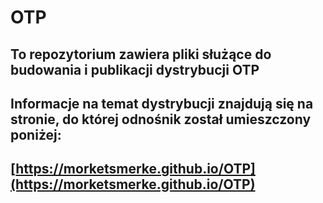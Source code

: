 # OTP
## To repozytorium zawiera pliki służące do budowania i publikacji dystrybucji OTP

## Informacje na temat dystrybucji znajdują się na stronie, do której odnośnik został umieszczony poniżej:
## [https://morketsmerke.github.io/OTP](https://morketsmerke.github.io/OTP)


